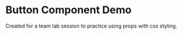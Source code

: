 # Button Component Demo 

Created for a team lab session to practice using props with css styling. 

